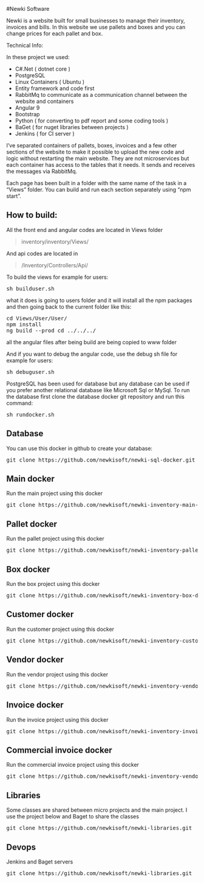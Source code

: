 
#Newki Software

Newki is a website built for small businesses to manage their inventory, invoices and bills. In this website we use pallets and boxes and you can change prices for each pallet and box.

Technical Info:

In these project we used:

* C#.Net ( dotnet core )
* PostgreSQL
* Linux Containers ( Ubuntu )
* Entity framework and code first
* RabbitMq to communicate as a communication channel between the website and containers
* Angular 9
* Bootstrap
* Python ( for converting to pdf report and some coding tools )
* BaGet ( for nuget libraries between projects )
* Jenkins ( for CI server )

I’ve separated containers of pallets, boxes, invoices and a few other sections of the website to make it possible to upload the new code and logic without restarting the main website. They are not microservices but each container has access to the tables that it needs. It sends and receives the messages via RabbitMq.

Each page has been built in a folder with the same name of the task in a “Views” folder. You can build and run each section separately using “npm start”.

## How to build:

All the front end and angular codes are located in Views folder

> inventory/inventory/Views/ 

And api codes are located in

> /Inventory/Controllers/Api/ 

To build the views for example for users:

<pre>sh builduser.sh </pre>

what it does is going to users folder and it will install all the npm packages and then going back to the current folder like this:

<pre>cd Views/User/User/
npm install
ng build --prod cd ../../../</pre>

all the angular files after being build are being copied to www folder

And if you want to debug the angular code, use the debug sh file for example for users:

<pre>sh debuguser.sh </pre>

PostgreSQL has been used for database but any database can be used if you prefer another relational database like Microsoft Sql or MySql. To run the database first clone the database docker git repository and run this command:

<pre>sh rundocker.sh </pre>

## Database
You can use this docker in github to create your database:

<pre>git clone https://github.com/newkisoft/newki-sql-docker.git</pre>

## Main docker

Run the main project using this docker

<pre>git clone https://github.com/newkisoft/newki-inventory-main-docker.git</pre>

## Pallet docker

Run the pallet project using this docker

<pre>git clone https://github.com/newkisoft/newki-inventory-pallet-docker.git</pre>

## Box docker

Run the box project using this docker

<pre>git clone https://github.com/newkisoft/newki-inventory-box-docker.git</pre>

## Customer docker

Run the customer project using this docker

<pre>git clone https://github.com/newkisoft/newki-inventory-customer-docker.git</pre>

## Vendor docker

Run the vendor project using this docker

<pre>git clone https://github.com/newkisoft/newki-inventory-vendor-docker.git</pre>

## Invoice docker

Run the invoice project using this docker

<pre>git clone https://github.com/newkisoft/newki-inventory-invoice-docker.git</pre>

## Commercial invoice docker

Run the commercial invoice project using this docker

<pre>git clone https://github.com/newkisoft/newki-inventory-vendor-docker.git</pre>

## Libraries

Some classes are shared between micro projects and the main project. I use the project below and Baget to share the classes

<pre>git clone https://github.com/newkisoft/newki-libraries.git</pre>


## Devops

Jenkins and Baget servers

<pre>git clone https://github.com/newkisoft/newki-libraries.git</pre>
